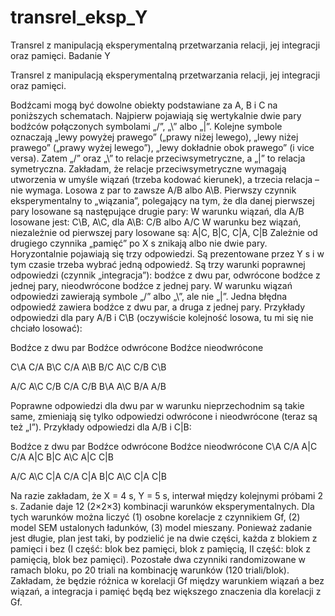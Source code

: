 # transrel_eksp_Y
Transrel z manipulacją eksperymentalną przetwarzania relacji, jej integracji oraz pamięci. Badanie Y

Transrel z manipulacją eksperymentalną przetwarzania relacji, jej integracji oraz pamięci.

Bodźcami mogą być dowolne obiekty podstawiane za A, B i C na poniższych schematach.
Najpierw pojawiają się wertykalnie dwie pary bodźców połączonych symbolami „/”, „\” albo „|”. Kolejne symbole oznaczają „lewy powyżej prawego” („prawy niżej lewego), „lewy niżej prawego” („prawy wyżej lewego”), „lewy dokładnie obok prawego” (i vice versa). Zatem „/” oraz „\” to relacje przeciwsymetryczne, a „|” to relacja symetryczna. Zakładam, że relacje przeciwsymetryczne wymagają utworzenia w umyśle wiązań (trzeba kodować kierunek), a trzecia relacja – nie wymaga.
Losowa z par to zawsze A/B albo A\B. Pierwszy czynnik eksperymentalny to „wiązania”, polegający na tym, że dla danej pierwszej pary losowane są następujące drugie pary:
W warunku wiązań, dla A/B losowane jest: C\B, A\C, dla A\B: C/B albo A/C
W warunku bez wiązań, niezależnie od pierwszej pary losowane są: A|C, B|C, C|A, C|B
Zależnie od drugiego czynnika „pamięć” po X s znikają albo nie dwie pary. Horyzontalnie pojawiają się trzy odpowiedzi. Są prezentowane przez Y s i w tym czasie trzeba wybrać jedną odpowiedź. Są trzy warunki poprawnej odpowiedzi (czynnik „integracja”): bodźce z dwu par, odwrócone bodźce z jednej pary, nieodwrócone bodźce z jednej pary. W warunku wiązań odpowiedzi zawierają symbole „/” albo „\”, ale nie „|”. Jedna błędna odpowiedź zawiera bodźce z dwu par, a druga z jednej pary.
Przykłady odpowiedzi dla pary A/B i C\B (oczywiście kolejność losowa, tu mi się nie chciało losować):

Bodźce z dwu par    Bodźce odwrócone		Bodźce nieodwrócone

C\A	C/A	B\C     C/A	A\B	B/C     A\C	C/B	C\B

A/C	A\C	C/B		C/A	C/B	B\A		A\C	B/A	A/B

Poprawne odpowiedzi dla dwu par w warunku nieprzechodnim są takie same, zmieniają się tylko odpowiedzi odwrócone i nieodwrócone (teraz są też „I”). Przykłady odpowiedzi dla A/B i C|B:

Bodźce z dwu par 		Bodźce odwrócone		Bodźce nieodwrócone
C\A	C/A	A|C		C/A	A|C	B|C		A\C	A|C	C|B		

A/C	A\C	C|A		C/A	C|A	B|C		A\C	C|A	C|B

Na razie zakładam, że X = 4 s, Y = 5 s, interwał między kolejnymi próbami 2 s.
Zadanie daje 12 (2×2×3) kombinacji warunków eksperymentalnych. Dla tych warunków można liczyć (1) osobne korelacje z czynnikiem Gf, (2) model SEM ustalonych ładunków, (3) model mieszany. 
Ponieważ zadanie jest długie, plan jest taki, by podzielić je na dwie części, każda z blokiem z pamięci i bez (I część: blok bez pamięci, blok z pamięcią, II część: blok z pamięcią, blok bez pamięci). Pozostałe dwa czynniki randomizowane w ramach bloku, po 20 triali na kombinację warunków (120 triali/blok).
Zakładam, że będzie różnica w korelacji Gf między warunkiem wiązań a bez wiązań, a integracja i pamięć będą bez większego znaczenia dla korelacji z Gf.  